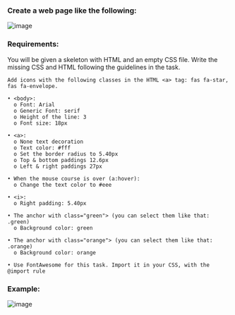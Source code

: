 ### Create a web page like the following:

![image](https://github.com/nsinorov/SoftUniMainPath/assets/45227327/48d7312d-4b70-476c-9847-5e449af5298c)

### Requirements:

You will be given a skeleton with HTML and an empty CSS file. Write the missing CSS and HTML following the guidelines in the task.

    Add icons with the following classes in the HTML <a> tag: fas fa-star, fas fa-envelope.

    • <body>:
      o Font: Arial
      o Generic Font: serif
      o Height of the line: 3
      o Font size: 18px
      
    • <a>:
      o None text decoration
      o Text color: #fff
      o Set the border radius to 5.40px
      o Top & bottom paddings 12.6px
      o Left & right paddings 27px
      
    • When the mouse course is over (a:hover):
      o Change the text color to #eee
      
    • <i>:
      o Right padding: 5.40px
      
    • The anchor with class="green"> (you can select them like that: .green)
      o Background color: green
      
    • The anchor with class="orange"> (you can select them like that: .orange)
      o Background color: orange
      
    • Use FontAwesome for this task. Import it in your CSS, with the @import rule

### Example: 

![image](https://github.com/nsinorov/SoftUniMainPath/assets/45227327/490c5312-136d-4024-958a-99a472860112)
